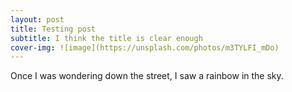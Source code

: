 ```yaml
---
layout: post
title: Testing post
subtitle: I think the title is clear enough
cover-img: ![image](https://unsplash.com/photos/m3TYLFI_mDo)
---
```


Once I was wondering down the street, I saw a rainbow in the sky.
